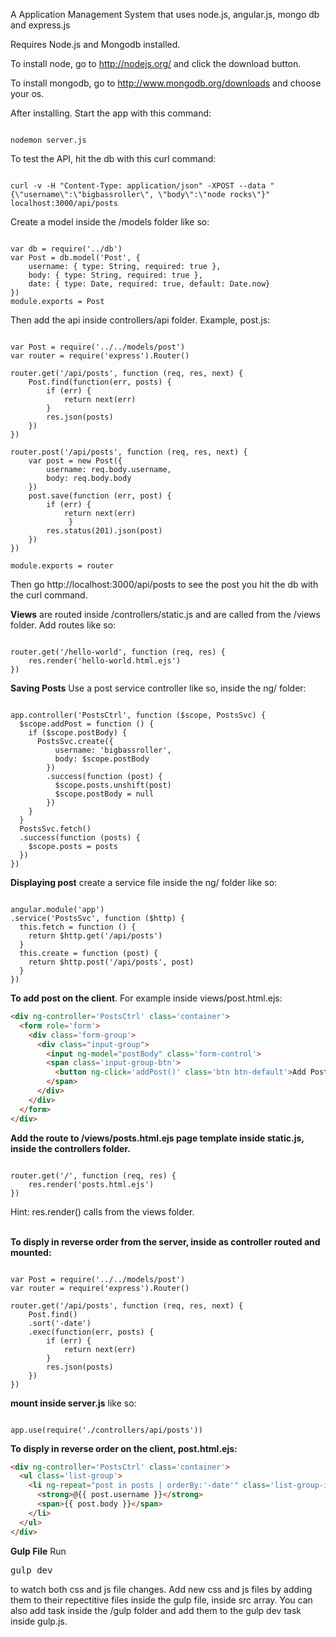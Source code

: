 A Application Management System that uses node.js, angular.js, mongo db and express.js

Requires Node.js and Mongodb installed.

To install node, go to http://nodejs.org/ and click the download button.

To install mongodb, go to http://www.mongodb.org/downloads and choose your os. 

After installing. Start the app with this command:
<pre><code>
nodemon server.js
</code></pre>
To test the API, hit the db with this curl command:
<pre><code>
curl -v -H "Content-Type: application/json" -XPOST --data "{\"username\":\"bigbassroller\", \"body\":\"node rocks\"}" localhost:3000/api/posts</code></pre>

Create a model inside the /models folder like so:<br>
<pre><code>
var db = require('../db')
var Post = db.model('Post', {
	username: { type: String, required: true },
	body: { type: String, required: true },
	date: { type: Date, required: true, default: Date.now}
})
module.exports = Post
</code></pre>
Then add the api inside controllers/api folder. Example, post.js:<br>
<pre><code>
var Post = require('../../models/post')
var router = require('express').Router()

router.get('/api/posts', function (req, res, next) {
	Post.find(function(err, posts) {
		if (err) {
			return next(err)
		} 
		res.json(posts)
	})
})

router.post('/api/posts', function (req, res, next) {
	var post = new Post({
		username: req.body.username,
		body: req.body.body
	})
	post.save(function (err, post) {
		if (err) { 
			return next(err)
			 }
		res.status(201).json(post)
	})
})

module.exports = router
</code></pre>

Then go http://localhost:3000/api/posts to see the post you hit the db with the curl command.

<strong>Views</strong> are routed inside /controllers/static.js and are called from the /views folder. Add routes like so:
<pre><code>
router.get('/hello-world', function (req, res) {
	res.render('hello-world.html.ejs')
})
</code></pre>
<strong>Saving Posts</strong> Use a post service controller like so, inside the ng/ folder:
<pre><code> 
app.controller('PostsCtrl', function ($scope, PostsSvc) {
  $scope.addPost = function () {
    if ($scope.postBody) {
      PostsSvc.create({
          username: 'bigbassroller',
          body: $scope.postBody
        })
        .success(function (post) {
          $scope.posts.unshift(post)
          $scope.postBody = null
        })
    }
  }
  PostsSvc.fetch()
  .success(function (posts) {
    $scope.posts = posts
  })
})
</code></pre>
<strong>Displaying post</strong> create a service file inside the ng/ folder like so:
<pre><code>
angular.module('app')
.service('PostsSvc', function ($http) {
  this.fetch = function () {
    return $http.get('/api/posts')
  }
  this.create = function (post) {
    return $http.post('/api/posts', post)
  }
})
</code></pre>
<strong>To add post on the client</strong>. For example inside views/post.html.ejs:
```HTML
<div ng-controller='PostsCtrl' class='container'>
  <form role='form'>
    <div class='form-group'>
      <div class="input-group">
        <input ng-model="postBody" class='form-control'>
        <span class='input-group-btn'>
          <button ng-click='addPost()' class='btn btn-default'>Add Post</button>
        </span>
      </div>
    </div>
  </form>
</div>
```
<strong>Add the route to /views/posts.html.ejs page template inside static.js, inside the controllers folder.</strong>
<pre><code>
router.get('/', function (req, res) {
	res.render('posts.html.ejs')
})
</code></pre>
Hint: res.render() calls from the views folder.<br><br>

<strong>To disply in reverse order from the server, inside as controller routed and mounted:</strong>
<pre><code>
var Post = require('../../models/post')
var router = require('express').Router()

router.get('/api/posts', function (req, res, next) {
	Post.find()
	.sort('-date')
	.exec(function(err, posts) {
		if (err) {
			return next(err)
		}
		res.json(posts)
	})
})
</code></pre>
<strong>mount inside server.js</strong> like so:
<pre><code>
app.use(require('./controllers/api/posts'))	
</code></pre>

<strong>To disply in reverse order on the client, post.html.ejs:</strong>
```HTML
<div ng-controller='PostsCtrl' class='container'>
  <ul class='list-group'>
    <li ng-repeat="post in posts | orderBy:'-date'" class='list-group-item'>
      <strong>@{{ post.username }}</strong>
      <span>{{ post.body }}</span>
    </li>
  </ul>
</div>
```

<strong>Gulp File</strong>
Run <pre>gulp dev</pre> to watch both css and js file changes.
Add new css and js files by adding them to their repectitive files inside the gulp file, inside src array.
You can also add task inside the /gulp folder and add them to the gulp dev task inside gulp.js. 
